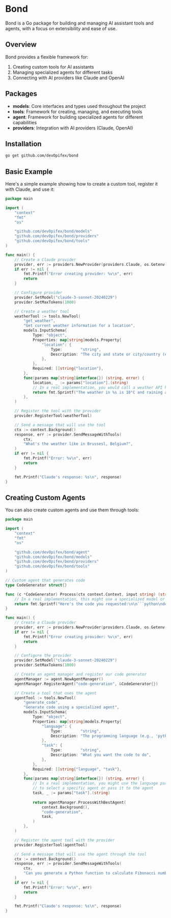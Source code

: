 # Bond

Bond is a Go package for building and managing AI assistant tools and agents, with a focus on extensibility and ease of use.

## Overview

Bond provides a flexible framework for:

1. Creating custom tools for AI assistants
2. Managing specialized agents for different tasks
3. Connecting with AI providers like Claude and OpenAI

## Packages

- **models**: Core interfaces and types used throughout the project
- **tools**: Framework for creating, managing, and executing tools
- **agent**: Framework for building specialized agents for different capabilities
- **providers**: Integration with AI providers (Claude, OpenAI)

## Installation

```bash
go get github.com/devOpifex/bond
```

## Basic Example

Here's a simple example showing how to create a custom tool, register it with Claude, and use it:

```go
package main

import (
	"context"
	"fmt"
	"os"

	"github.com/devOpifex/bond/models"
	"github.com/devOpifex/bond/providers"
	"github.com/devOpifex/bond/tools"
)

func main() {
	// Create a Claude provider
	provider, err := providers.NewProvider(providers.Claude, os.Getenv("ANTHROPIC_API_KEY"))
	if err != nil {
		fmt.Printf("Error creating provider: %v\n", err)
		return
	}

	// Configure provider
	provider.SetModel("claude-3-sonnet-20240229")
	provider.SetMaxTokens(1000)

	// Create a weather tool
	weatherTool := tools.NewTool(
		"get_weather",
		"Get current weather information for a location",
		models.InputSchema{
			Type: "object",
			Properties: map[string]models.Property{
				"location": {
					Type:        "string",
					Description: "The city and state or city/country (e.g., 'San Francisco, CA')",
				},
			},
			Required: []string{"location"},
		},
		func(params map[string]interface{}) (string, error) {
			location, _ := params["location"].(string)
			// In a real implementation, you would call a weather API here
			return fmt.Sprintf("The weather in %s is 10°C and raining as usual", location), nil
		},
	)

	// Register the tool with the provider
	provider.RegisterTool(weatherTool)

	// Send a message that will use the tool
	ctx := context.Background()
	response, err := provider.SendMessageWithTools(
		ctx,
		"What's the weather like in Brussesl, Belgium?",
	)
	if err != nil {
		fmt.Printf("Error: %v\n", err)
		return
	}

	fmt.Printf("Claude's response: %s\n", response)
}
```

## Creating Custom Agents

You can also create custom agents and use them through tools:

```go
package main

import (
	"context"
	"fmt"
	"os"

	"github.com/devOpifex/bond/agent"
	"github.com/devOpifex/bond/models"
	"github.com/devOpifex/bond/providers"
	"github.com/devOpifex/bond/tools"
)

// Custom agent that generates code
type CodeGenerator struct{}

func (c *CodeGenerator) Process(ctx context.Context, input string) (string, error) {
	// In a real implementation, this might use a specialized model or service
	return fmt.Sprintf("Here's the code you requested:\n\n```python\ndef fibonacci(n):\n    if n <= 1:\n        return n\n    return fibonacci(n-1) + fibonacci(n-2)\n```"), nil
}

func main() {
	// Create a Claude provider
	provider, err := providers.NewProvider(providers.Claude, os.Getenv("ANTHROPIC_API_KEY"))
	if err != nil {
		fmt.Printf("Error creating provider: %v\n", err)
		return
	}

	// Configure the provider
	provider.SetModel("claude-3-sonnet-20240229")
	provider.SetMaxTokens(1000)

	// Create an agent manager and register our code generator
	agentManager := agent.NewAgentManager()
	agentManager.RegisterAgent("code-generation", &CodeGenerator{})

	// Create a tool that uses the agent
	agentTool := tools.NewTool(
		"generate_code",
		"Generate code using a specialized agent",
		models.InputSchema{
			Type: "object",
			Properties: map[string]models.Property{
				"language": {
					Type:        "string",
					Description: "The programming language (e.g., 'python', 'javascript')",
				},
				"task": {
					Type:        "string",
					Description: "What you want the code to do",
				},
			},
			Required: []string{"language", "task"},
		},
		func(params map[string]interface{}) (string, error) {
			// In a real implementation, you might use the language parameter
			// to select a specific agent or pass it to the agent
			task, _ := params["task"].(string)
			
			return agentManager.ProcessWithBestAgent(
				context.Background(),
				"code-generation",
				task,
			)
		},
	)

	// Register the agent tool with the provider
	provider.RegisterTool(agentTool)

	// Send a message that will use the agent through the tool
	ctx := context.Background()
	response, err := provider.SendMessageWithTools(
		ctx, 
		"Can you generate a Python function to calculate Fibonacci numbers?",
	)
	if err != nil {
		fmt.Printf("Error: %v\n", err)
		return
	}

	fmt.Printf("Claude's response: %s\n", response)
}
```
